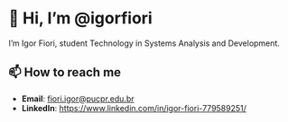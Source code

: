 # 👋 Hi, I’m @igorfiori

I’m Igor Fiori, student Technology in Systems Analysis and Development. 

## 📫 How to reach me
- **Email**: fiori.igor@pucpr.edu.br
- **LinkedIn**: https://www.linkedin.com/in/igor-fiori-779589251/


<!---
igorfiori/igorfiori is a ✨ special ✨ repository because its `README.md` (this file) appears on your GitHub profile.
You can click the Preview link to take a look at your changes.
--->
